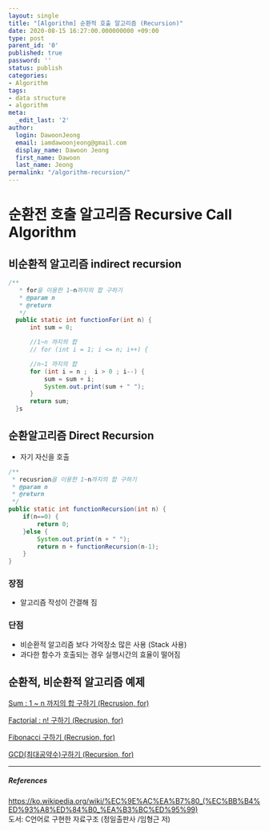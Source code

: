 ```yaml
---
layout: single
title: "[Algorithm] 순환적 호출 알고리즘 (Recursion)"
date: 2020-08-15 16:27:00.000000000 +09:00
type: post
parent_id: '0'
published: true
password: ''
status: publish
categories:
- Algorithm
tags:
- data structure
- algorithm
meta:
  _edit_last: '2'
author:
  login: DawoonJeong
  email: iamdawoonjeong@gmail.com
  display_name: Dawoon Jeong
  first_name: Dawoon
  last_name: Jeong
permalink: "/algorithm-recursion/"
---
```

# 순환전 호출 알고리즘 Recursive Call Algorithm


## 비순환적 알고리즘 indirect recursion

```java
/**
   * for을 이용한 1~n까지의 합 구하기
   * @param n
   * @return
   */
  public static int functionFor(int n) {
      int sum = 0;

      //1~n 까지의 합
      // for (int i = 1; i <= n; i++) {

      //n~1 까지의 합
      for (int i = n ;  i > 0 ; i--) {
          sum = sum + i;
          System.out.print(sum + " ");
      }
      return sum;
  }s
```


## 순환알고리즘 Direct Recursion
- 자기 자신을 호출

```java
/**
 * recusrion을 이용한 1~n까지의 합 구하기
 * @param n
 * @return
 */
public static int functionRecursion(int n) {
    if(n==0) {
        return 0;
    }else {
        System.out.print(n + " ");
        return n + functionRecursion(n-1);
    }
}
```

### 장점
- 알고리즘 작성이 간결해 짐

### 단점
- 비순환적 알고리즘 보다 가억장소 많은 사용 (Stack 사용)
- 과다한 함수가 호출되는 경우 실행시간의 효율이 떨어짐



## 순환적, 비순환적 알고리즘 예제

[Sum : 1 ~ n 까지의 합 구하기 (Recrusion, for)](https://github.com/iamdawoonjeong/java-datastructure-algorithm/blob/master/java-algorithm-theory/src/recursion/Sum.java)

[Factorial : n! 구하기 (Recrusion, for)](https://github.com/iamdawoonjeong/java-datastructure-algorithm/blob/master/java-algorithm-theory/src/recursion/Factorial.java)

[Fibonacci 구하기 (Recrusion, for)](https://github.com/iamdawoonjeong/java-datastructure-algorithm/blob/master/java-algorithm-theory/src/recursion/Fibonacci.java)

[GCD(최대공약수)구하기 (Recursion, for)](https://github.com/iamdawoonjeong/java-datastructure-algorithm/blob/master/java-algorithm-theory/src/recursion/GCD.java)


---
##### References
<https://ko.wikipedia.org/wiki/%EC%9E%AC%EA%B7%80_(%EC%BB%B4%ED%93%A8%ED%84%B0_%EA%B3%BC%ED%95%99)>  
도서: C언어로 구현한 자료구조 (정일출판사 /임형근 저)
